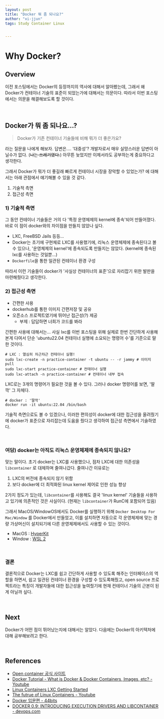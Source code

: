 ```yaml
---
layout: post
title: "Docker 뭐 좀 되나요?"
author: "xi-jjun"
tags: Study Container Linux


---
```


# Why Docker?

## Overview

이전 포스팅에서는 Docker의 등장까지의 역사에 대해서 알아봤는데, 그래서 왜 Docker가 컨테이너 기술의 표준이 되었는가에 대해서는 의문이다. 따라서 이번 포스팅에서는 의문을 해결해보도록 할 것이다.

<br>

## Docker가 뭐 좀 되나요...?

> Docker가 기존 컨테이너 기술들에 비해 뭐가 더 좋은가요?

라는 질문을 나에게 해보자. 답변은.... '대중성'? 개발자로서 매우 실망스러운 답변이 아닐수가 없다. (~~나는 쓰레기였다.~~) 아무튼 늦었지만 이제서라도 공부하는게 중요하다고 생각한다.

그래서 Docker가 뭐가 더 좋길래 빠르게 컨테이너 시장을 장악할 수 있었는가? 에 대해서는 아래 관점에서 얘기해볼 수 있을 것 같다.

1. 기술적 측면
2. 접근성 측면

### 1) 기술적 측면

그 동안 컨테이너 기술들은 거의 다 '특정 운영체제의 kernel에 종속'되어 만들어졌다. 바로 이 점이 docker와의 차이점을 만들지 않았나 싶다.

- LXC, FreeBSD Jails 등등... 
- Docker는 초기에 구현체로 LXC를 사용했기에, 리눅스 운영체제에 종속된다고 볼 수 있으나, '운영체제의 kernel'에 종속되도록 만들지는 않았다. (kernel에 종속된 lxc를 사용하는 것일뿐...)
- `Dockerfile`을 통한 일관된 컨테이너 환경 구성

따라서 이런 기술들이 docker가 '사실상 컨테이너의 표준'으로 자리잡기 위한 발판을 마련해줬다고 생각한다.

### 2) 접근성 측면

- 간편한 사용
- dockerhub를 통한 이미지 간편저장 및 공유
- 오픈소스 프로젝트였기에 뛰어난 접근성(?) 제공
  - 부제 : 답답하면 너희가 코드를 봐라


간편한 사용에 대해서는... 사실 lxc를 이번 포스팅을 위해 실제로 한번 간단하게 사용해본게 다여서 단순 'ubuntu22.04 컨테이너 실행에 소요되는 명령어 수'를 기준으로 말한 것이다.

```shell
# LXC : 열심히 차근차근 컨테이너 실행!
sudo lxc-create -n practice-container -t ubuntu -- -r jammy # 이미지 pull
sudo lxc-start practice-container # 컨테이너 실행
sudo lxc-attach -n practice-container # 컨테이너 내부 접속
```

LXC로는 3개의 명령어가 필요한 것을 볼 수 있다. 그러나 docker 명령어를 보면, '딸깍' 그 자체다.

```shell
# docker : '딸깍'
docker run -it ubuntu:22.04 /bin/bash 
```

기술적 측면으로도 볼 수 있겠으나, 이러한 편의성이 docker에 대한 접근성을 올려줬기에 docker가 표준으로 자리잡는데 도움을 줬다고 생각하여 접근성 측면에서 기술하였다.

<br>

### 여담) docker는 아직도 리눅스 운영체제에 종속되지 않나요?

맞는 말이다. 초기 docker는 LXC를 사용했으나, 점차 LXC에 대한 의존성을 `libcontainer` 로 대체하며 줄여나갔다. 줄여나간 이유로는

1. LXC의 버전에 종속되지 않기 위함
2. 보다 docker에 더 최적화된 linux kernel 제어로 인한 성능 향상

2가지 정도가 있는데, `libcontainer`를 사용해도 결국 'linux kernel' 기술들을 사용하고 있기에 의존적인 것은 사실이다. (현재는 `libcontainer`가 RunC에 포함되어 있음)

그래서 MacOS/WindowOS에서도 Docker를 실행하기 위해 `Docker Desktop For Mac/Window` 를 Docker에서 만들었고, 이를 설치하면 자동으로 각 운영체제에 맞는 경량 가상머신이 설치되기에 다른 운영체제에서도 사용할 수 있는 것이다.

- MacOS : [HyperKit](https://github.com/moby/hyperkit)
- Window : [WSL 2](https://docs.docker.com/desktop/wsl/)

<br>

### 결론

결론적으로 Docker는 LXC를 쉽고 간단하게 사용할 수 있도록 해주는 인터페이스의 역할을 하면서, 쉽고 일관된 컨테이너 환경을 구성할 수 있도록해줬고, open source 프로젝트라는 특징이 개발자들에 대한 접근성을 높여줬기에 현재 컨테이너 기술의 근본이 된게 아닐까 싶다.

<br>

## Next

Docker가 어떤 점이 뛰어났는지에 대해서는 알았다. 다음에는 Docker의 아키텍처에 대해 공부해보려고 한다.

<br>

## References

- [Open container 공식 사이트](https://opencontainers.org/)
- [Docker Tutorial - What is Docker & Docker Containers, Images, etc? - Youtube ](https://www.youtube.com/watch?v=pGYAg7TMmp0&list=PLkA60AVN3hh9Sh-5OENT8RsFHjwtk2Z_l&index=17)
- [Linux Containers LXC Getting Started](https://linuxcontainers.org/lxc/getting-started/)
- [The futrue of Linux Containers - Youtube](https://www.youtube.com/watch?v=wW9CAH9nSLs)
- [Docker 입문편 - 44bits](https://www.44bits.io/ko/post/easy-deploy-with-docker)
- [DOCKER 0.9: INTRODUCING EXECUTION DRIVERS AND LIBCONTAINER - devops.com](https://devops.com/docker-0-9-introducing-execution-drivers-and-libcontainer/)
